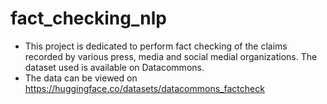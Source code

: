 # fact_checking_nlp
- This project is dedicated to perform fact checking of the claims recorded by various press, media and social medial organizations. The dataset used is available on Datacommons.
- The data can be viewed on https://huggingface.co/datasets/datacommons_factcheck
